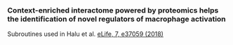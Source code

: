 ### Context-enriched interactome powered by proteomics helps the identification of novel regulators of macrophage activation
Subroutines used in Halu et al. [eLife, 7, e37059 (2018)](https://elifesciences.org/articles/37059)

